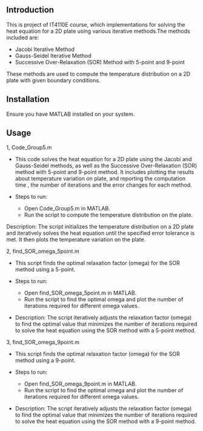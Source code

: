 ## Introduction
This is project of IT4110E course, which implementations for solving the heat equation for a 2D plate using various iterative methods.The methods included are:

- Jacobi Iterative Method
- Gauss-Seidel Iterative Method
- Successive Over-Relaxation (SOR) Method with 5-point and 9-point 

These methods are used to compute the temperature distribution on a 2D plate with given boundary conditions.

## Installation

Ensure you have MATLAB installed on your system.

## Usage
1, Code_Group5.m
- This code solves the heat equation for a 2D plate using the Jacobi and Gauss-Seidel methods, as well as the Successive Over-Relaxation (SOR) method with 5-point and 9-point method. It includes plotting the results about temperature variation on plate, and reporting the computation time , the number of iterations and the error changes for each method.

- Steps to run:
     + Open Code_Group5.m in MATLAB.
     + Run the script to compute the temperature distribution on the plate.

Description:
The script initializes the temperature distribution on a 2D plate and iteratively solves the heat equation until the specified error tolerance is met. It then plots the temperature variation on the plate.

2, find_SOR_omega_5point.m
- This script finds the optimal relaxation factor (omega) for the SOR method using a 5-point.

- Steps to run:
     + Open find_SOR_omega_5point.m in MATLAB.
     + Run the script to find the optimal omega and plot the number of iterations required for   different omega values.

- Description:
The script iteratively adjusts the relaxation factor (omega) to find the optimal value that minimizes the number of iterations required to solve the heat equation using the SOR method with a 5-point method.

3, find_SOR_omega_9point.m
- This script finds the optimal relaxation factor (omega) for the SOR method using a 9-point.

- Steps to run:
    + Open find_SOR_omega_9point.m in MATLAB.
    + Run the script to find the optimal omega and plot the number of iterations required for different omega values.
- Description:
The script iteratively adjusts the relaxation factor (omega) to find the optimal value that minimizes the number of iterations required to solve the heat equation using the SOR method with a 9-point method.
